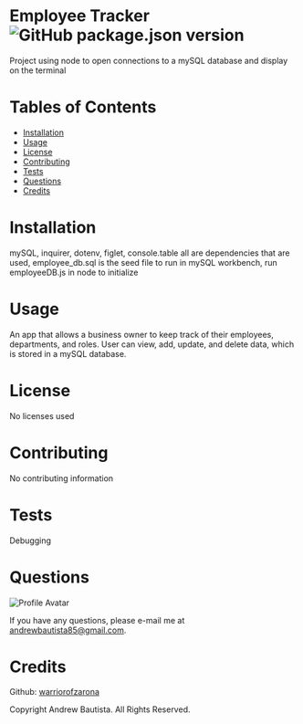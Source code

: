 
# Employee Tracker ![GitHub package.json version](https://img.shields.io/github/package-json/v/WarriorofZarona/Good-README-Generator)
Project using node to open connections to a mySQL database and display on the terminal

# Tables of Contents
* [Installation](#installation)
* [Usage](#usage)
* [License](#license)
* [Contributing](#contributing)
* [Tests](#tests)
* [Questions](#questions)
* [Credits](#credits)

# Installation
mySQL, inquirer, dotenv, figlet, console.table all are dependencies that are used, employee_db.sql is the seed file to run in mySQL workbench, run employeeDB.js in node to initialize

# Usage
An app that allows a business owner to keep track of their employees, departments, and roles. User can view, add, update, and delete data, which is stored in a mySQL database.

# License
No licenses used



# Contributing
No contributing information

# Tests
Debugging

# Questions
![Profile Avatar](https://avatars0.githubusercontent.com/u/56315576?v=4)

If you have any questions, please e-mail me at andrewbautista85@gmail.com.


# Credits

Github: [warriorofzarona](https://api.github.com/users/WarriorofZarona)


Copyright Andrew Bautista. All Rights Reserved.


